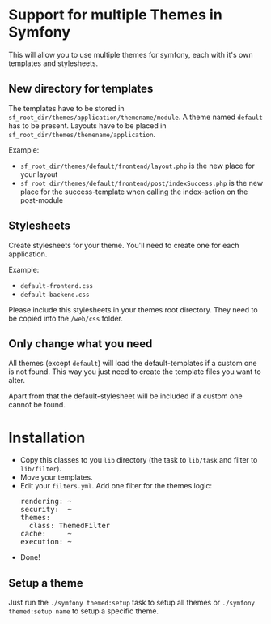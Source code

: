# Support for multiple Themes in Symfony

This will allow you to use multiple themes for symfony, each with it's own templates and stylesheets.

## New directory for templates

The templates have to be stored in `sf_root_dir/themes/application/themename/module`. A theme named `default` has to be present. Layouts have to be placed in `sf_root_dir/themes/themename/application`.

Example:

 * `sf_root_dir/themes/default/frontend/layout.php` is the new place for your layout
 * `sf_root_dir/themes/default/frontend/post/indexSuccess.php` is the new place for the success-template when calling the index-action on the post-module


## Stylesheets

Create stylesheets for your theme. You'll need to create one for each application.

Example:

 * `default-frontend.css`
 * `default-backend.css`

Please include this stylesheets in your themes root directory. They need to be copied into the `/web/css` folder.

## Only change what you need

All themes (except `default`) will load the default-templates if a custom one is not found. This way you just need to create the template files you want to alter.

Apart from that the default-stylesheet will be included if a custom one cannot be found.

# Installation

 * Copy this classes to you `lib` directory (the task to `lib/task` and filter to `lib/filter`).
 * Move your templates.
 * Edit your `filters.yml`. Add one filter for the themes logic:
   <pre>rendering: ~
   security:  ~
   themes:
     class: ThemedFilter
   cache:     ~
   execution: ~
   </pre>
 * Done!

## Setup a theme

Just run the `./symfony themed:setup` task to setup all themes or `./symfony themed:setup name` to setup a specific theme.